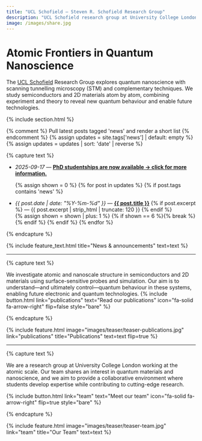 ```yaml
---
title: "UCL Schofield — Steven R. Schofield Research Group"
description: "UCL Schofield research group at University College London: quantum nanoscience using scanning tunnelling microscopy (STM) and related techniques."
image: /images/share.jpg
---
```


# Atomic Frontiers in Quantum Nanoscience

The [UCL Schofield](https://profiles.ucl.ac.uk/11379-steven-r-schofield) Research Group explores quantum nanoscience with scanning tunnelling microscopy (STM) and complementary techniques. We study semiconductors and 2D materials atom by atom, combining experiment and theory to reveal new quantum behaviour and enable future technologies.

{% include section.html %}


{% comment %} Pull latest posts tagged 'news' and render a short list {% endcomment %}
{% assign updates = site.tags['news'] | default: empty %}
{% assign updates = updates | sort: 'date' | reverse %}


{% capture text %}
<ul class="updates">
  <li>
    <em>2025-09-17</em> —
    <a href="/join"><strong>PhD studentships are now available → click for more information.</strong></a>
  </li>

  {% assign shown = 0 %}
  {% for post in updates %}
    {% if post.tags contains 'news' %}
      <li>
        <em>{{ post.date | date: "%Y-%m-%d" }}</em> —
        <a href="{{ post.url | relative_url }}"><strong>{{ post.title }}</strong></a>
        {% if post.excerpt %}
          — {{ post.excerpt | strip_html | truncate: 120 }}
        {% endif %}
      </li>
      {% assign shown = shown | plus: 1 %}
      {% if shown == 6 %}{% break %}{% endif %}
    {% endif %}
  {% endfor %}
</ul>
{% endcapture %}

{%
  include feature_text.html
  title="News & announcements"
  text=text
%}



<!-- 
{% capture text %}
<ul>
{% for item in site.data.updates %}
  <li>
    <em>{{ item.date | date: "%Y-%m-%d" }}</em> — 
    <strong>{{ item.title }}</strong>
    {% if item.details %} – {{ item.details }}{% endif %}
    {% if item.link %} <a href="{{ item.link }}">Read more</a>{% endif %}
  </li>
{% endfor %}
</ul>
{% endcapture %}

{%
  include feature_text.html
  title="News & announcements"
  text=text
  flip=false
%} -->

---

{% capture text %}

We investigate atomic and nanoscale structure in semiconductors and 2D materials using surface-sensitive probes and simulation. Our aim is to understand—and ultimately control—quantum behaviour in these systems, enabling future electronic and quantum technologies.
{%
  include button.html
  link="publications"
  text="Read our publications"
  icon="fa-solid fa-arrow-right"
  flip=false
  style="bare"
%}

{% endcapture %}

{%
  include feature.html
  image="images/teaser/teaser-publications.jpg"
  link="publications"
  title="Publications"
  text=text
  flip=true
%}

---



{% capture text %}

We are a research group at University College London working at the atomic scale. Our team shares an interest in quantum materials and nanoscience, and we aim to provide a collaborative environment where students develop expertise while contributing to cutting-edge research.

{%
  include button.html
  link="team"
  text="Meet our team"
  icon="fa-solid fa-arrow-right"
  flip=true
  style="bare"
%}

{% endcapture %}

{%
  include feature.html
  image="images/teaser/teaser-team.jpg"
  link="team"
  title="Our Team"
  text=text
%}


<!-- 
{% capture text %}

We investigate atomic and nanoscale structure in semiconductors and 2D materials using surface-sensitive probes and simulation. Our aim is to understand—and ultimately control—quantum behaviour in these systems, enabling future electronic and quantum technologies.
{%
  include button.html
  link="research"
  text="Explore our research"
  icon="fa-solid fa-arrow-right"
  flip=true
  style="bare"
%}

{% endcapture %}

{%
  include feature.html
  image="images/teaser/teaser_research.jpg"
  link="research"
  title="Our Research"
  text=text
  flip=false
%}



{% capture text %}

Lorem ipsum dolor sit amet, consectetur adipiscing elit, sed do eiusmod tempor incididunt ut labore et dolore magna aliqua.

{%
  include button.html
  link="projects"
  text="Browse our projects"
  icon="fa-solid fa-arrow-right"
  flip=true
  style="bare"
%}

{% endcapture %}

{%
  include feature.html
  image="images/photo.jpg"
  link="projects"
  title="Our Projects"
  flip=true
  style="bare"
  text=text
%} -->

